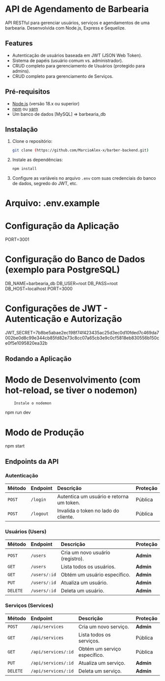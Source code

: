 
# API de Agendamento de Barbearia

API RESTful para gerenciar usuários, serviços e agendamentos de uma barbearia. Desenvolvida com Node.js, Express e Sequelize.

## Features

- Autenticação de usuários baseada em JWT (JSON Web Token).
- Sistema de papéis (usuário comum vs. administrador).
- CRUD completo para gerenciamento de Usuários (protegido para admins).
- CRUD completo para gerenciamento de Serviços.

## Pré-requisitos

- [Node.js](https://nodejs.org/) (versão 18.x ou superior)
- [npm](https://www.npmjs.com/) ou [yarn](https://yarnpkg.com/)
- Um banco de dados [MySQL] => barbearia_db 

## Instalação

1.  Clone o repositório:
    ```bash
    git clone (https://github.com/MarcioAlex-x/barber-backend.git)
    ```
2.  Instale as dependências:
    ```bash
    npm install
    ```
3.  Configure as variáveis no arquivo `.env` com suas credenciais do banco de dados, segredo do JWT, etc.

# Arquivo: .env.example

# Configuração da Aplicação
PORT=3001

# Configuração do Banco de Dados (exemplo para PostgreSQL)
DB_NAME=barbearia_db
DB_USER=root
DB_PASS=root
DB_HOST=localhost
PORT=3000

# Configurações de JWT - Autenticação e Autorização

JWT_SECRET=7b8be5abae2ec198f74f423435ac25d3ec0d10fded7c469da7002be0d8c99e344cb85fd82e73c8cc07a65cb3e9c0cf5818eb830556b150ce0f5e1095820ea32b

## Rodando a Aplicação

# Modo de Desenvolvimento (com hot-reload, se tiver o nodemon)
```
    Instale o nodemon
```
npm run dev

# Modo de Produção
npm start

## Endpoints da API

### Autenticação

| Método | Endpoint      | Descrição                 | Proteção |
| :----- | :------------ | :------------------------ | :------- |
| `POST` | `/login`  | Autentica um usuário e retorna um token. | Pública  |
| `POST` | `/logout` | Invalida o token no lado do cliente. | Pública  |

### Usuários (Users)

| Método   | Endpoint        | Descrição                    | Proteção       |
| :------- | :-------------- | :--------------------------- | :------------- |
| `POST`   | `/users`    | Cria um novo usuário (registro). | **Admin**        |
| `GET`    | `/users`    | Lista todos os usuários.     | **Admin** |
| `GET`    | `/users/:id`| Obtém um usuário específico. | **Admin** |
| `PUT`    | `/users/:id`| Atualiza um usuário.         | **Admin** |
| `DELETE` | `/users/:id`| Deleta um usuário.           | **Admin** |

### Serviços (Services)

| Método   | Endpoint           | Descrição                   | Proteção       |
| :------- | :----------------- | :-------------------------- | :------------- |
| `POST`   | `/api/services`    | Cria um novo serviço.       | **Admin** |
| `GET`    | `/api/services`    | Lista todos os serviços.    | Pública        |
| `GET`    | `/api/services/:id`| Obtém um serviço específico. | Pública        |
| `PUT`    | `/api/services/:id`| Atualiza um serviço.        | **Admin** |
| `DELETE` | `/api/services/:id`| Deleta um serviço.          | **Admin** |


